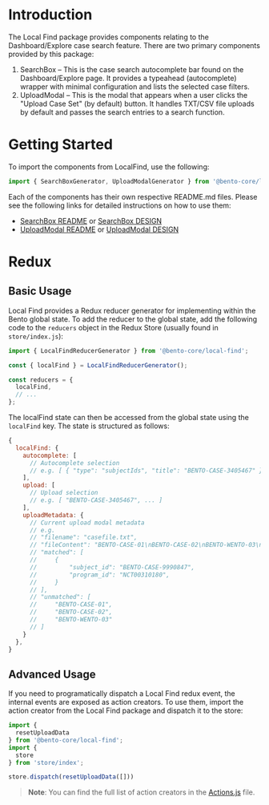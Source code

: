 # Introduction

The Local Find package provides components relating to the Dashboard/Explore case search feature. There are two primary components provided by this package:

  1. SearchBox – This is the case search autocomplete bar found on the Dashboard/Explore page. It provides a typeahead (autocomplete) wrapper with minimal configuration and lists the selected case filters.
  2. UploadModal – This is the modal that appears when a user clicks the "Upload Case Set" (by default) button. It handles TXT/CSV file uploads by default and passes the search entries to a search function.

# Getting Started

To import the components from LocalFind, use the following:

```javascript
import { SearchBoxGenerator, UploadModalGenerator } from '@bento-core/local-find';
```

Each of the components has their own respective README.md files. Please see the following links for detailed instructions on how to use them:

* [SearchBox README](./src/SearchBox/README.md) or [SearchBox DESIGN](./src/SearchBox/DESIGN.md)
* [UploadModal README](./src/UploadModal/README.md) or [UploadModal DESIGN](./src/UploadModal/DESIGN.md)

# Redux

## Basic Usage

Local Find provides a Redux reducer generator for implementing within the Bento global state. To add the reducer to the global state, add the following code to the `reducers` object in the Redux Store (usually found in `store/index.js`):

```javascript
import { LocalFindReducerGenerator } from '@bento-core/local-find';

const { localFind } = LocalFindReducerGenerator();

const reducers = {
  localFind,
  // ...
};
```

The localFind state can then be accessed from the global state using the `localFind` key. The state is structured as follows:

```javascript
{
  localFind: {
    autocomplete: [
      // Autocomplete selection
      // e.g. [ { "type": "subjectIds", "title": "BENTO-CASE-3405467" }, ... ]
    ],
    upload: [
      // Upload selection
      // e.g. [ "BENTO-CASE-3405467", ... ]
    ],
    uploadMetadata: {
      // Current upload modal metadata
      // e.g.
      // "filename": "casefile.txt",
      // "fileContent": "BENTO-CASE-01\nBENTO-CASE-02\nBENTO-WENTO-03\nBENTO-CASE-9990847\n",
      // "matched": [
      //     {
      //         "subject_id": "BENTO-CASE-9990847",
      //         "program_id": "NCT00310180",
      //     }
      // ],
      // "unmatched": [
      //     "BENTO-CASE-01",
      //     "BENTO-CASE-02",
      //     "BENTO-WENTO-03"
      // ]
    }
  },
}
```

## Advanced Usage

If you need to programatically dispatch a Local Find redux event, the internal events are exposed as action creators. To use them, import the action creator from the Local Find package and dispatch it to the store:

```javascript
import {
  resetUploadData
} from '@bento-core/local-find';
import {
  store
} from 'store/index';

store.dispatch(resetUploadData([]))
```

> **Note**: You can find the full list of action creators in the [Actions.js](./src/store/actions/Actions.js) file.
